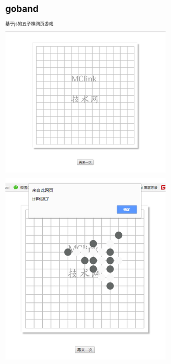 # goband
基于js的五子棋网页游戏

![image](https://github.com/lujinzhong/goband/blob/master/display/展示图片.jpg)

![image](https://github.com/lujinzhong/goband/blob/master/display/展示图片2.jpg)
